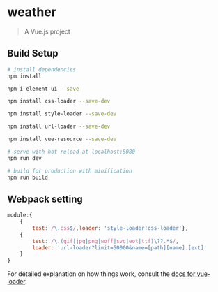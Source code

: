 # weather

> A Vue.js project

## Build Setup

``` bash
# install dependencies
npm install

npm i element-ui --save

npm install css-loader --save-dev

npm install style-loader --save-dev

npm install url-loader --save-dev

npm install vue-resource --save-dev

# serve with hot reload at localhost:8080
npm run dev

# build for production with minification
npm run build
```

## Webpack setting

``` Javascript
module:{
    {
        test: /\.css$/,loader: 'style-loader!css-loader'},
    {
        test: /\.(gif|jpg|png|woff|svg|eot|ttf)\??.*$/,
        loader: 'url-loader?limit=50000&name=[path][name].[ext]'
    }
}
```

For detailed explanation on how things work, consult the [docs for vue-loader](http://vuejs.github.io/vue-loader).
